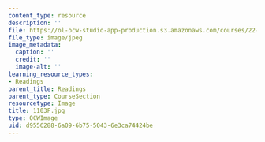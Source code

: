 ```yaml
---
content_type: resource
description: ''
file: https://ol-ocw-studio-app-production.s3.amazonaws.com/courses/22-01-introduction-to-nuclear-engineering-and-ionizing-radiation-fall-2016/d95562886a096b7550436e3ca74424be_1103F.jpg
file_type: image/jpeg
image_metadata:
  caption: ''
  credit: ''
  image-alt: ''
learning_resource_types:
- Readings
parent_title: Readings
parent_type: CourseSection
resourcetype: Image
title: 1103F.jpg
type: OCWImage
uid: d9556288-6a09-6b75-5043-6e3ca74424be
---
```

